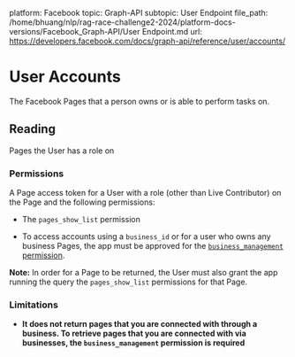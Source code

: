 platform: Facebook
topic: Graph-API
subtopic: User Endpoint
file_path: /home/bhuang/nlp/rag-race-challenge2-2024/platform-docs-versions/Facebook_Graph-API/User Endpoint.md
url: https://developers.facebook.com/docs/graph-api/reference/user/accounts/

# User Accounts

The Facebook Pages that a person owns or is able to perform tasks on.

## Reading

Pages the User has a role on

### Permissions

A Page access token for a User with a role (other than Live Contributor) on the Page and the following permissions:

* The `pages_show_list` permission
    
* To access accounts using a `business_id` or for a user who owns any business Pages, the app must be approved for the [`business_management` permission](https://developers.facebook.com/docs/apps/review/login-permissions#business-management).
    

**Note:** In order for a Page to be returned, the User must also grant the app running the query the `pages_show_list` permissions for that Page.

### Limitations

* **It does not return pages that you are connected with through a business. To retrieve pages that you are connected with via businesses, the `business_management` permission is required**
